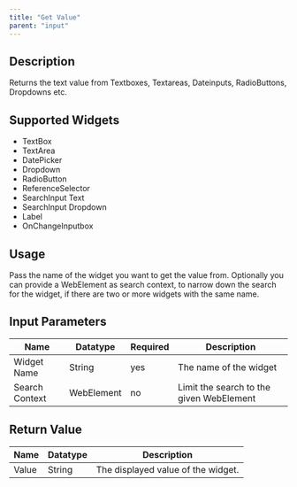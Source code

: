 ```yaml
---
title: "Get Value"
parent: "input"
---
```


## Description

Returns the text value from Textboxes, Textareas, Dateinputs, RadioButtons, Dropdowns etc.

## Supported Widgets

+ TextBox
+ TextArea
+ DatePicker
+ Dropdown
+ RadioButton
+ ReferenceSelector
+ SearchInput Text
+ SearchInput Dropdown
+ Label
+ OnChangeInputbox

## Usage

Pass the name of the widget you want to get the value from.
Optionally you can provide a WebElement as search context, to narrow down the search for the widget, if there are two or more widgets with the same name.

## Input Parameters

Name | Datatype | Required | Description
--- | --- | --- | ---
Widget Name | String | yes | The name of the widget
Search Context | WebElement | no | Limit the search to the given WebElement

## Return Value

Name | Datatype | Description
--- | --- | ---
Value | String | The displayed value of the widget.
